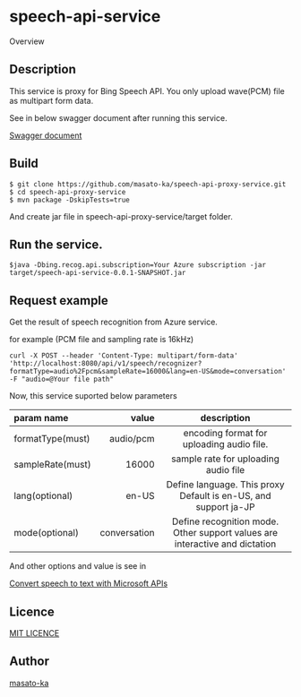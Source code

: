 speech-api-service
====

Overview

## Description

 This service is proxy for Bing Speech API. You only upload wave(PCM) file as multipart form data.
 
  See in below swagger document after running this service.

  [Swagger document](http://localhost:8080/swagger-ui.html)


## Build

~~~~
$ git clone https://github.com/masato-ka/speech-api-proxy-service.git
$ cd speech-api-proxy-service
$ mvn package -DskipTests=true
~~~~

And create jar file in speech-api-proxy-service/target folder.

## Run the service.

~~~
$java -Dbing.recog.api.subscription=Your Azure subscription -jar target/speech-api-service-0.0.1-SNAPSHOT.jar 
~~~

## Request example

Get the result of speech recognition from Azure service.

for example (PCM file and sampling rate is 16kHz)
~~~
curl -X POST --header 'Content-Type: multipart/form-data' 'http://localhost:8080/api/v1/speech/recognizer?formatType=audio%2Fpcm&sampleRate=16000&lang=en-US&mode=conversation' -F "audio=@Your file path" 
~~~

Now, this service suported below parameters

|param name  | value       |description   |
|:-----------|------------:|:------------:|
|formatType(must)  |audio/pcm    |encoding format for uploading audio file.|
|sampleRate(must)  |16000        |sample rate for uploading audio file |
|lang(optional)    |en-US        |Define language. This proxy Default is en-US, and support ja-JP|
|mode(optional)    |conversation |Define recognition mode. Other support values are interactive and dictation |

And other options and value is see in

[Convert speech to text with Microsoft APIs](https://docs.microsoft.com/ja-jp/azure/cognitive-services/speech/api-reference-rest/bingvoicerecognition)

## Licence

[MIT LICENCE](https://github.com/masato-ka/geo-hash-potate/blob/master/LICENSE.txt)


## Author

[masato-ka](https://twitter.com/masato_ka)